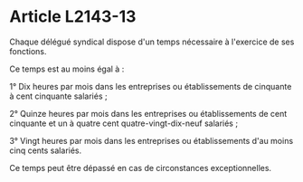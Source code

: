 # Article L2143-13

Chaque délégué syndical dispose d'un temps nécessaire à l'exercice de ses fonctions.

Ce temps est au moins égal à :

1° Dix heures par mois dans les entreprises ou établissements de cinquante à cent cinquante salariés ;

2° Quinze heures par mois dans les entreprises ou établissements de cent cinquante et un à quatre cent quatre-vingt-dix-neuf salariés ;

3° Vingt heures par mois dans les entreprises ou établissements d'au moins cinq cents salariés.

Ce temps peut être dépassé en cas de circonstances exceptionnelles.